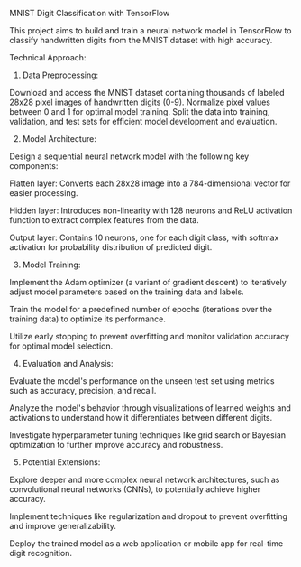 MNIST Digit Classification with TensorFlow

This project aims to build and train a neural network model in TensorFlow to classify handwritten digits from the MNIST dataset with high accuracy.

Technical Approach:

1. Data Preprocessing:

Download and access the MNIST dataset containing thousands of labeled 28x28 pixel images of handwritten digits (0-9).
Normalize pixel values between 0 and 1 for optimal model training.
Split the data into training, validation, and test sets for efficient model development and evaluation.


2. Model Architecture:

Design a sequential neural network model with the following key components:

Flatten layer: Converts each 28x28 image into a 784-dimensional vector for easier processing.

Hidden layer: Introduces non-linearity with 128 neurons and ReLU activation function to extract complex features from the data.

Output layer: Contains 10 neurons, one for each digit class, with softmax activation for probability distribution of predicted digit.



3. Model Training:

Implement the Adam optimizer (a variant of gradient descent) to iteratively adjust model parameters based on the training data and labels.

Train the model for a predefined number of epochs (iterations over the training data) to optimize its performance.

Utilize early stopping to prevent overfitting and monitor validation accuracy for optimal model selection.


4. Evaluation and Analysis:

Evaluate the model's performance on the unseen test set using metrics such as accuracy, precision, and recall.

Analyze the model's behavior through visualizations of learned weights and activations to understand how it differentiates between different digits.

Investigate hyperparameter tuning techniques like grid search or Bayesian optimization to further improve accuracy and robustness.


5. Potential Extensions:

Explore deeper and more complex neural network architectures, such as convolutional neural networks (CNNs), to potentially achieve higher accuracy.

Implement techniques like regularization and dropout to prevent overfitting and improve generalizability.

Deploy the trained model as a web application or mobile app for real-time digit recognition.
